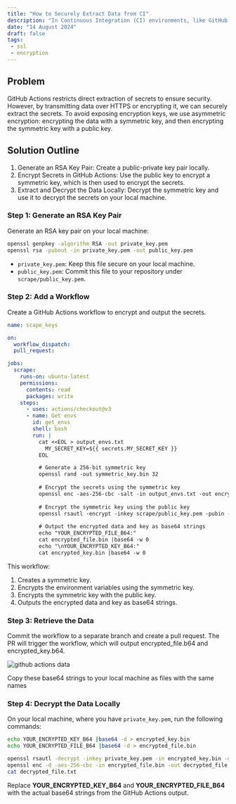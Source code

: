```yaml
---
title: "How to Securely Extract Data from CI"
description: "In Continuous Integration (CI) environments, like GitHub Actions, handling secret data securely is critical. Directly outputting sensitive information to stdout or logs can lead to exposure. This guide demonstrates a secure method for extracting secrets from GitHub Actions using asymmetric encryption."
date: "14 August 2024"
draft: false
tags: 
 - ssl
 - encryption
---
```


## Problem
GitHub Actions restricts direct extraction of secrets to ensure security. However, by transmitting data over HTTPS or encrypting it, we can securely extract the secrets. To avoid exposing encryption keys, we use asymmetric encryption: encrypting the data with a symmetric key, and then encrypting the symmetric key with a public key.

## Solution Outline
 1. Generate an RSA Key Pair: Create a public-private key pair locally.
 1. Encrypt Secrets in GitHub Actions: Use the public key to encrypt a symmetric key, which is then used to encrypt the secrets.
 1. Extract and Decrypt the Data Locally: Decrypt the symmetric key and use it to decrypt the secrets on your local machine.

### Step 1: Generate an RSA Key Pair
Generate an RSA key pair on your local machine:

```bash
openssl genpkey -algorithm RSA -out private_key.pem
openssl rsa -pubout -in private_key.pem -out public_key.pem
```

 - `private_key.pem`: Keep this file secure on your local machine.
 - `public_key.pem`: Commit this file to your repository under `scrape/public_key.pem`.

### Step 2: Add a Workflow
Create a GitHub Actions workflow to encrypt and output the secrets.

```yaml
name: scape_keys

on:
  workflow_dispatch:
  pull_request:

jobs:
  scrape:
    runs-on: ubuntu-latest
    permissions:
      contents: read
      packages: write
    steps:
      - uses: actions/checkout@v3
      - name: Get envs
        id: get_envs
        shell: bash
        run: |
          cat <<EOL > output_envs.txt
            MY_SECRET_KEY=${{ secrets.MY_SECRET_KEY }}
          EOL

          # Generate a 256-bit symmetric key
          openssl rand -out symmetric_key.bin 32
          
          # Encrypt the secrets using the symmetric key
          openssl enc -aes-256-cbc -salt -in output_envs.txt -out encrypted_file.bin -pass file:symmetric_key.bin
          
          # Encrypt the symmetric key using the public key
          openssl rsautl -encrypt -inkey scrape/public_key.pem -pubin -in symmetric_key.bin -out encrypted_key.bin
          
          # Output the encrypted data and key as base64 strings
          echo "YOUR_ENCRYPTED_FILE_B64:"
          cat encrypted_file.bin |base64 -w 0
          echo "\nYOUR_ENCRYPTED_KEY_B64:"
          cat encrypted_key.bin |base64 -w 0
```

This workflow:
 1. Creates a symmetric key.
 1. Encrypts the environment variables using the symmetric key.
 1. Encrypts the symmetric key with the public key.
 1. Outputs the encrypted data and key as base64 strings.

### Step 3: Retrieve the Data
Commit the workflow to a separate branch and create a pull request. The PR will trigger the workflow, which will output encrypted_file.b64 and encrypted_key.b64.

![github actions data](/posts/scrape-data-from-ci/github.png)

Copy these base64 strings to your local machine as files with the same names


### Step 4: Decrypt the Data Locally

On your local machine, where you have `private_key.pem`, run the following commands:

```bash
echo YOUR_ENCRYPTED_KEY_B64 |base64 -d > encrypted_key.bin
echo YOUR_ENCRYPTED_FILE_B64 |base64 -d > encrypted_file.bin

openssl rsautl -decrypt -inkey private_key.pem -in encrypted_key.bin -out symmetric_key.bin
openssl enc -d -aes-256-cbc -in encrypted_file.bin -out decrypted_file.txt -pass file:symmetric_key.bin
cat decrypted_file.txt
```
Replace **YOUR_ENCRYPTED_KEY_B64** and **YOUR_ENCRYPTED_FILE_B64** with the actual base64 strings from the GitHub Actions output.
